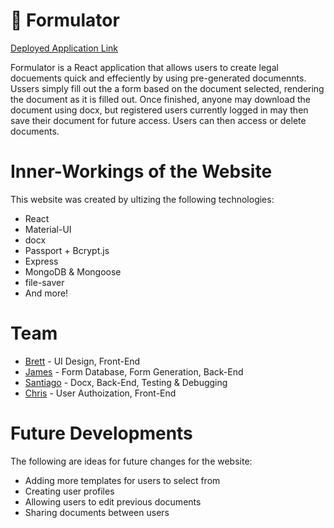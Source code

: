 # 📝 Formulator

[Deployed Application Link](https://legal-formulator.herokuapp.com/)

Formulator is a React application that allows users to create legal docuements quick and effeciently by using pre-generated documennts. Ussers simply fill out the a form based on the document selected, rendering the document as it is filled out. Once finished, anyone may download the document using docx, but registered users currently logged in may then save their document for future access. Users can then access or delete documents. 

# Inner-Workings of the Website

This website was created by ultizing the following technologies: 
* React
* Material-UI
* docx
* Passport + Bcrypt.js
* Express
* MongoDB & Mongoose
* file-saver
* And more!

# Team
* [Brett](https://github.com/BreadBooks) - UI Design, Front-End
* [James](https://github.com/jth2698) - Form Database, Form Generation, Back-End 
* [Santiago](https://github.com/SCastanedaMunoz) - Docx, Back-End, Testing & Debugging 
* [Chris](https://github.com/cldominy) - User Authoization, Front-End

# Future Developments
The following are ideas for future changes for the website: 
* Adding more templates for users to select from 
* Creating user profiles 
* Allowing users to edit previous documents 
* Sharing documents between users 
